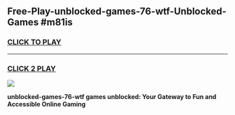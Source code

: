 
## Free-Play-unblocked-games-76-wtf-Unblocked-Games #m81is
<h3>
<a href="https://news.freeplayer.one?title=unblocked-games-76-wtf&ref=8M">CLICK TO PLAY</a></h3>
<hr>

<h3>
<a href="https://news.freeplayer.one?title=unblocked-games-76-wtf&ref=8M">CLICK 2 PLAY</a>
  
</h3>

<a href="https://news.freeplayer.one?title=unblocked-games-76-wtf&ref=8M"><img src="https://clearcache.store/games.png"></a>


**unblocked-games-76-wtf games unblocked: Your Gateway to Fun and Accessible Online Gaming**
